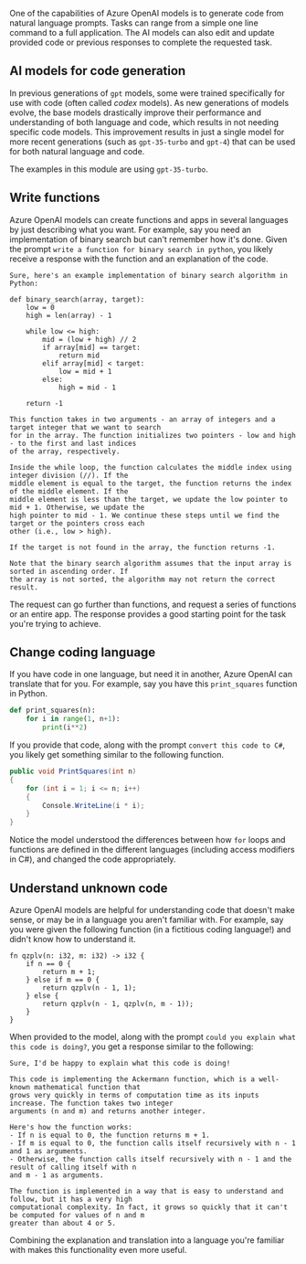 One of the capabilities of Azure OpenAI models is to generate code from natural language prompts. Tasks can range from a simple one line command to a full application. The AI models can also edit and update provided code or previous responses to complete the requested task.

## AI models for code generation

In previous generations of `gpt` models, some were trained specifically for use with code (often called *codex* models). As new generations of models evolve, the base models drastically improve their performance and understanding of both language and code, which results in not needing specific code models. This improvement results in just a single model for more recent generations (such as `gpt-35-turbo` and `gpt-4`) that can be used for both natural language and code.

The examples in this module are using `gpt-35-turbo`.

## Write functions

Azure OpenAI models can create functions and apps in several languages by just describing what you want. For example, say you need an implementation of binary search but can't remember how it's done. Given the prompt `write a function for binary search in python`, you likely receive a response with the function and an explanation of the code.

```code
Sure, here's an example implementation of binary search algorithm in Python:

def binary_search(array, target):  
    low = 0  
    high = len(array) - 1  
  
    while low <= high:  
        mid = (low + high) // 2  
        if array[mid] == target:  
            return mid  
        elif array[mid] < target:  
            low = mid + 1  
        else:  
            high = mid - 1  
  
    return -1  
 
This function takes in two arguments - an array of integers and a target integer that we want to search
for in the array. The function initializes two pointers - low and high - to the first and last indices
of the array, respectively.

Inside the while loop, the function calculates the middle index using integer division (//). If the 
middle element is equal to the target, the function returns the index of the middle element. If the 
middle element is less than the target, we update the low pointer to mid + 1. Otherwise, we update the 
high pointer to mid - 1. We continue these steps until we find the target or the pointers cross each 
other (i.e., low > high).

If the target is not found in the array, the function returns -1.

Note that the binary search algorithm assumes that the input array is sorted in ascending order. If 
the array is not sorted, the algorithm may not return the correct result.
```

The request can go further than functions, and request a series of functions or an entire app. The response provides a good starting point for the task you're trying to achieve.

## Change coding language

If you have code in one language, but need it in another, Azure OpenAI can translate that for you. For example, say you have this `print_squares` function in Python.

```python
def print_squares(n):  
    for i in range(1, n+1):  
        print(i**2)   
```

If you provide that code, along with the prompt `convert this code to C#`, you likely get something similar to the following function.

```csharp
public void PrintSquares(int n)  
{  
    for (int i = 1; i <= n; i++)  
    {  
        Console.WriteLine(i * i);  
    }  
}  
```

Notice the model understood the differences between how `for` loops and functions are defined in the different languages (including access modifiers in C#), and changed the code appropriately.

## Understand unknown code

Azure OpenAI models are helpful for understanding code that doesn't make sense, or may be in a language you aren't familiar with. For example, say you were given the following function (in a fictitious coding language!) and didn't know how to understand it.

```code
fn qzplv(n: i32, m: i32) -> i32 {
    if n == 0 {
        return m + 1;
    } else if m == 0 {
        return qzplv(n - 1, 1);
    } else {
        return qzplv(n - 1, qzplv(n, m - 1));
    }
}
```

When provided to the model, along with the prompt `could you explain what this code is doing?`, you get a response similar to the following:

```code
Sure, I'd be happy to explain what this code is doing!

This code is implementing the Ackermann function, which is a well-known mathematical function that 
grows very quickly in terms of computation time as its inputs increase. The function takes two integer 
arguments (n and m) and returns another integer.

Here's how the function works:
- If n is equal to 0, the function returns m + 1.
- If m is equal to 0, the function calls itself recursively with n - 1 and 1 as arguments.
- Otherwise, the function calls itself recursively with n - 1 and the result of calling itself with n 
and m - 1 as arguments.

The function is implemented in a way that is easy to understand and follow, but it has a very high 
computational complexity. In fact, it grows so quickly that it can't be computed for values of n and m 
greater than about 4 or 5.
```

Combining the explanation and translation into a language you're familiar with makes this functionality even more useful.
